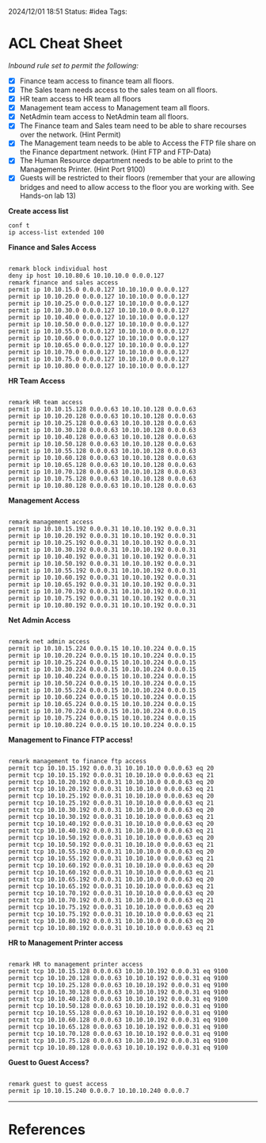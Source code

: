 2024/12/01 18:51
Status: #idea
Tags:

# ACL Cheat Sheet

*Inbound rule set to permit the following:*

- [x] Finance team access to finance team all floors.
- [x] The Sales team needs access to the sales team on all floors. 
- [x] HR team access to HR team all floors 
- [x] Management team access to Management team all floors.
- [x] NetAdmin team access to NetAdmin team all floors. 
- [x] The Finance team and Sales team need to be able to share recourses over the network. (Hint Permit) 
- [x] The Management team needs to be able to Access the FTP file share on the Finance department network. (Hint FTP and FTP-Data) 
- [x] The Human Resource department needs to be able to print to the Managements Printer. (Hint Port 9100) 
- [x] Guests will be restricted to their floors (remember that your are allowing bridges and need to allow access to the floor you are working with. See Hands-on lab 13)

**Create access list**

```pt
conf t
ip access-list extended 100 
```

**Finance and Sales Access**

```pt

remark block individual host
deny ip host 10.10.80.6 10.10.10.0 0.0.0.127
remark finance and sales access
permit ip 10.10.15.0 0.0.0.127 10.10.10.0 0.0.0.127 
permit ip 10.10.20.0 0.0.0.127 10.10.10.0 0.0.0.127 
permit ip 10.10.25.0 0.0.0.127 10.10.10.0 0.0.0.127 
permit ip 10.10.30.0 0.0.0.127 10.10.10.0 0.0.0.127 
permit ip 10.10.40.0 0.0.0.127 10.10.10.0 0.0.0.127 
permit ip 10.10.50.0 0.0.0.127 10.10.10.0 0.0.0.127 
permit ip 10.10.55.0 0.0.0.127 10.10.10.0 0.0.0.127 
permit ip 10.10.60.0 0.0.0.127 10.10.10.0 0.0.0.127 
permit ip 10.10.65.0 0.0.0.127 10.10.10.0 0.0.0.127 
permit ip 10.10.70.0 0.0.0.127 10.10.10.0 0.0.0.127 
permit ip 10.10.75.0 0.0.0.127 10.10.10.0 0.0.0.127 
permit ip 10.10.80.0 0.0.0.127 10.10.10.0 0.0.0.127 

```

**HR Team Access**

```pt

remark HR team access
permit ip 10.10.15.128 0.0.0.63 10.10.10.128 0.0.0.63
permit ip 10.10.20.128 0.0.0.63 10.10.10.128 0.0.0.63
permit ip 10.10.25.128 0.0.0.63 10.10.10.128 0.0.0.63
permit ip 10.10.30.128 0.0.0.63 10.10.10.128 0.0.0.63
permit ip 10.10.40.128 0.0.0.63 10.10.10.128 0.0.0.63
permit ip 10.10.50.128 0.0.0.63 10.10.10.128 0.0.0.63
permit ip 10.10.55.128 0.0.0.63 10.10.10.128 0.0.0.63
permit ip 10.10.60.128 0.0.0.63 10.10.10.128 0.0.0.63
permit ip 10.10.65.128 0.0.0.63 10.10.10.128 0.0.0.63
permit ip 10.10.70.128 0.0.0.63 10.10.10.128 0.0.0.63
permit ip 10.10.75.128 0.0.0.63 10.10.10.128 0.0.0.63
permit ip 10.10.80.128 0.0.0.63 10.10.10.128 0.0.0.63

```

**Management Access**

```pt

remark management access
permit ip 10.10.15.192 0.0.0.31 10.10.10.192 0.0.0.31
permit ip 10.10.20.192 0.0.0.31 10.10.10.192 0.0.0.31
permit ip 10.10.25.192 0.0.0.31 10.10.10.192 0.0.0.31
permit ip 10.10.30.192 0.0.0.31 10.10.10.192 0.0.0.31
permit ip 10.10.40.192 0.0.0.31 10.10.10.192 0.0.0.31
permit ip 10.10.50.192 0.0.0.31 10.10.10.192 0.0.0.31
permit ip 10.10.55.192 0.0.0.31 10.10.10.192 0.0.0.31
permit ip 10.10.60.192 0.0.0.31 10.10.10.192 0.0.0.31
permit ip 10.10.65.192 0.0.0.31 10.10.10.192 0.0.0.31
permit ip 10.10.70.192 0.0.0.31 10.10.10.192 0.0.0.31
permit ip 10.10.75.192 0.0.0.31 10.10.10.192 0.0.0.31
permit ip 10.10.80.192 0.0.0.31 10.10.10.192 0.0.0.31

```

**Net Admin Access**

```pt

remark net admin access
permit ip 10.10.15.224 0.0.0.15 10.10.10.224 0.0.0.15
permit ip 10.10.20.224 0.0.0.15 10.10.10.224 0.0.0.15
permit ip 10.10.25.224 0.0.0.15 10.10.10.224 0.0.0.15
permit ip 10.10.30.224 0.0.0.15 10.10.10.224 0.0.0.15
permit ip 10.10.40.224 0.0.0.15 10.10.10.224 0.0.0.15
permit ip 10.10.50.224 0.0.0.15 10.10.10.224 0.0.0.15
permit ip 10.10.55.224 0.0.0.15 10.10.10.224 0.0.0.15
permit ip 10.10.60.224 0.0.0.15 10.10.10.224 0.0.0.15
permit ip 10.10.65.224 0.0.0.15 10.10.10.224 0.0.0.15
permit ip 10.10.70.224 0.0.0.15 10.10.10.224 0.0.0.15
permit ip 10.10.75.224 0.0.0.15 10.10.10.224 0.0.0.15
permit ip 10.10.80.224 0.0.0.15 10.10.10.224 0.0.0.15

```

**Management to Finance FTP access!**

```pt

remark management to finance ftp access
permit tcp 10.10.15.192 0.0.0.31 10.10.10.0 0.0.0.63 eq 20
permit tcp 10.10.15.192 0.0.0.31 10.10.10.0 0.0.0.63 eq 21
permit tcp 10.10.20.192 0.0.0.31 10.10.10.0 0.0.0.63 eq 20
permit tcp 10.10.20.192 0.0.0.31 10.10.10.0 0.0.0.63 eq 21
permit tcp 10.10.25.192 0.0.0.31 10.10.10.0 0.0.0.63 eq 20
permit tcp 10.10.25.192 0.0.0.31 10.10.10.0 0.0.0.63 eq 21
permit tcp 10.10.30.192 0.0.0.31 10.10.10.0 0.0.0.63 eq 20
permit tcp 10.10.30.192 0.0.0.31 10.10.10.0 0.0.0.63 eq 21
permit tcp 10.10.40.192 0.0.0.31 10.10.10.0 0.0.0.63 eq 20
permit tcp 10.10.40.192 0.0.0.31 10.10.10.0 0.0.0.63 eq 21
permit tcp 10.10.50.192 0.0.0.31 10.10.10.0 0.0.0.63 eq 20
permit tcp 10.10.50.192 0.0.0.31 10.10.10.0 0.0.0.63 eq 21
permit tcp 10.10.55.192 0.0.0.31 10.10.10.0 0.0.0.63 eq 20
permit tcp 10.10.55.192 0.0.0.31 10.10.10.0 0.0.0.63 eq 21
permit tcp 10.10.60.192 0.0.0.31 10.10.10.0 0.0.0.63 eq 20
permit tcp 10.10.60.192 0.0.0.31 10.10.10.0 0.0.0.63 eq 21
permit tcp 10.10.65.192 0.0.0.31 10.10.10.0 0.0.0.63 eq 20
permit tcp 10.10.65.192 0.0.0.31 10.10.10.0 0.0.0.63 eq 21
permit tcp 10.10.70.192 0.0.0.31 10.10.10.0 0.0.0.63 eq 20
permit tcp 10.10.70.192 0.0.0.31 10.10.10.0 0.0.0.63 eq 21
permit tcp 10.10.75.192 0.0.0.31 10.10.10.0 0.0.0.63 eq 20
permit tcp 10.10.75.192 0.0.0.31 10.10.10.0 0.0.0.63 eq 21
permit tcp 10.10.80.192 0.0.0.31 10.10.10.0 0.0.0.63 eq 20
permit tcp 10.10.80.192 0.0.0.31 10.10.10.0 0.0.0.63 eq 21

```

**HR to Management Printer access**

```pt

remark HR to management printer access
permit tcp 10.10.15.128 0.0.0.63 10.10.10.192 0.0.0.31 eq 9100
permit tcp 10.10.20.128 0.0.0.63 10.10.10.192 0.0.0.31 eq 9100
permit tcp 10.10.25.128 0.0.0.63 10.10.10.192 0.0.0.31 eq 9100
permit tcp 10.10.30.128 0.0.0.63 10.10.10.192 0.0.0.31 eq 9100
permit tcp 10.10.40.128 0.0.0.63 10.10.10.192 0.0.0.31 eq 9100
permit tcp 10.10.50.128 0.0.0.63 10.10.10.192 0.0.0.31 eq 9100
permit tcp 10.10.55.128 0.0.0.63 10.10.10.192 0.0.0.31 eq 9100
permit tcp 10.10.60.128 0.0.0.63 10.10.10.192 0.0.0.31 eq 9100
permit tcp 10.10.65.128 0.0.0.63 10.10.10.192 0.0.0.31 eq 9100
permit tcp 10.10.70.128 0.0.0.63 10.10.10.192 0.0.0.31 eq 9100
permit tcp 10.10.75.128 0.0.0.63 10.10.10.192 0.0.0.31 eq 9100
permit tcp 10.10.80.128 0.0.0.63 10.10.10.192 0.0.0.31 eq 9100

```

**Guest to Guest Access?**

```pt

remark guest to guest access
permit ip 10.10.15.240 0.0.0.7 10.10.10.240 0.0.0.7

```

---
# References
